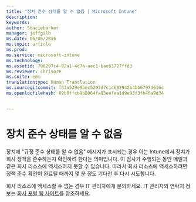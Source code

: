 ```yaml
---
title: "장치 준수 상태를 알 수 없음 | Microsoft Intune"
description: 
keywords: 
author: Staciebarker
manager: jeffgilb
ms.date: 06/06/2016
ms.topic: article
ms.prod: 
ms.service: microsoft-intune
ms.technology: 
ms.assetid: 796297c4-02a1-4d7a-aec1-bae63727ffd3
ms.reviewer: chrisgre
ms.suite: ems
translationtype: Human Translation
ms.sourcegitcommit: f83a539e9bec5207d7c1c682942b4bb6797d616c
ms.openlocfilehash: 89b8ffcb9b8064fa95eefaa1d9e93f3fb46a9d34


---
```



# 장치 준수 상태를 알 수 없음

장치에 "규정 준수 상태를 알 수 없음" 메시지가 표시되는 경우 이는 Intune에서 장치가 회사 정책을 준수하는지 확인하려 한다는 의미입니다. 이 검사가 수행되는 동안 메일과 같은 회사 리소스에 액세스하지 못할 수 있습니다. 따라서 회사 리소스에 액세스하려면 정책 준수 확인이 완료될 때까지 몇 분 정도 기다린 후 다시 시도합니다. 

회사 리소스에 액세스할 수 없는 경우 IT 관리자에게 문의하세요. IT 관리자의 연락처 정보는 [회사 포털 웹 사이트](http://portal.manage.microsoft.com)를 참조하세요.



<!--HONumber=Jun16_HO4-->


